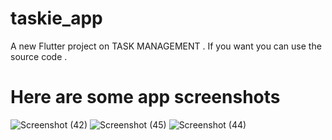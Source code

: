 # taskie_app

A new Flutter project on TASK MANAGEMENT .
If you want you can use the source code .

# Here are some app screenshots


![Screenshot (42)](https://github.com/nittoranjansarkertanmoy02/taskie_app/assets/110607962/489663d1-ee10-4cac-a6ab-7a5d8a7b1ab1)
![Screenshot (45)](https://github.com/nittoranjansarkertanmoy02/taskie_app/assets/110607962/92106f42-65ec-451c-9613-78c2704cab67)
![Screenshot (44)](https://github.com/nittoranjansarkertanmoy02/taskie_app/assets/110607962/e5c8cd01-354d-4ee6-bb4c-19f4cc1713ee)
